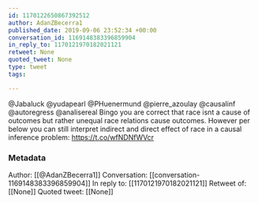 ```yaml
---
id: 1170122650867392512
author: AdanZBecerra1
published_date: 2019-09-06 23:52:34 +00:00
conversation_id: 1169148383396859904
in_reply_to: 1170121970182021121
retweet: None
quoted_tweet: None
type: tweet
tags:

---
```


@Jabaluck @yudapearl @PHuenermund @pierre_azoulay @causalinf @autoregress @analisereal Bingo you are correct that race isnt a cause of outcomes but rather unequal race relations cause outcomes. However per below you can still interpret indirect and direct effect of race in a causal inference problem:
https://t.co/wfNDNfWVcr

### Metadata

Author: [[@AdanZBecerra1]]
Conversation: [[conversation-1169148383396859904]]
In reply to: [[1170121970182021121]]
Retweet of: [[None]]
Quoted tweet: [[None]]
